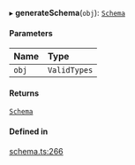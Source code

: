 ▸ **generateSchema**(`obj`): [`Schema`](../types/Schema.md)

#### Parameters

| Name | Type |
| :------ | :------ |
| `obj` | `ValidTypes` |

#### Returns

[`Schema`](../types/Schema.md)

#### Defined in

[schema.ts:266](https://github.com/coda/packs-sdk/blob/main/schema.ts#L266)
